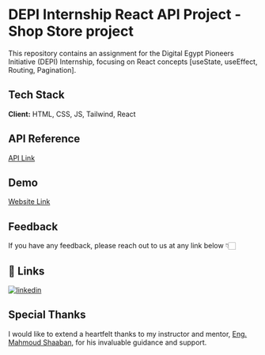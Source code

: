 
# DEPI Internship React API Project - Shop Store project 


This repository contains an assignment for the Digital Egypt Pioneers Initiative (DEPI) Internship, focusing on React concepts [useState, useEffect, Routing, Pagination]. 
## Tech Stack

**Client:** HTML, CSS, JS, Tailwind, React 


## API Reference
[API Link](https://dummyjson.com/docs)

## Demo

[Website Link](https://meefr.github.io/e-commerce-react/)

## Feedback

If you have any feedback, please reach out to us at any link below 👇🏻


## 🔗 Links
[![linkedin](https://img.shields.io/badge/linkedin-0A66C2?style=for-the-badge&logo=linkedin&logoColor=white)](https://www.linkedin.com/in/mohamedelramah/)


## Special Thanks

I would like to extend a heartfelt thanks to my instructor and mentor, [Eng. Mahmoud Shaaban](https://www.linkedin.com/in/mahmoud-shaaban-5192b720a/), for his invaluable guidance and support.
